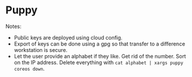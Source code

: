 # Puppy

Notes:

 * Public keys are deployed using cloud config.
 * Export of keys can be done using a gpg so that transfer to a difference
 workstation is secure.
 * Let the user provide an alphabet if they like. Get rid of the number. Sort on
 the IP address. Delete everything with `cat alphabet | xargs puppy coreos down`.
